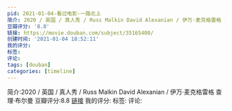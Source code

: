 ```yaml
---
pid: 2021-01-04-看过电影-一路北上
简介: 2020 / 英国 / 真人秀 / Russ Malkin David Alexanian / 伊万·麦克格雷格 查理·布尔曼
豆瓣评分: '8.8'
链接: https://movie.douban.com/subject/35165400/
创建时间: '2021-01-04 18:52:11'
我的评分:
标签:
评论:
tags: [douban]
categories: [timeline]
---
```

简介:2020 / 英国 / 真人秀 / Russ Malkin David Alexanian / 伊万·麦克格雷格 查理·布尔曼
豆瓣评分:8.8
[链接](https://movie.douban.com/subject/35165400/)
我的评分:
标签:
评论:

